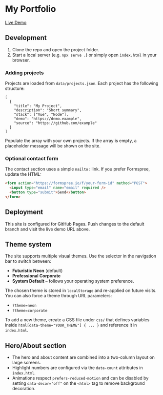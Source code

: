 # My Portfolio

[Live Demo](https://yourusername.github.io/my-portfolio/)

## Development

1. Clone the repo and open the project folder.
2. Start a local server (e.g. `npx serve .`) or simply open `index.html` in your browser.

### Adding projects

Projects are loaded from `data/projects.json`. Each project has the following structure:

```
[
  {
    "title": "My Project",
    "description": "Short summary",
    "stack": ["Vue", "Node"],
    "demo": "https://demo.example",
    "source": "https://github.com/example"
  }
]
```

Populate the array with your own projects. If the array is empty, a placeholder message will be shown on the site.

### Optional contact form

The contact section uses a simple `mailto:` link. If you prefer Formspree, update the HTML:

```html
<form action="https://formspree.io/f/your-form-id" method="POST">
  <input type="email" name="email" required />
  <button type="submit">Send</button>
</form>
```

## Deployment

This site is configured for GitHub Pages. Push changes to the default branch and visit the live demo URL above.

## Theme system

The site supports multiple visual themes. Use the selector in the navigation bar to switch between:

- **Futuristic Neon** (default)
- **Professional Corporate**
- **System Default** – follows your operating system preference.

The chosen theme is stored in `localStorage` and re-applied on future visits. You can also force a theme through URL parameters:

- `?theme=neon`
- `?theme=corporate`

To add a new theme, create a CSS file under `css/` that defines variables inside `html[data-theme="YOUR_THEME"] { ... }` and reference it in `index.html`.

## Hero/About section

- The hero and about content are combined into a two-column layout on large screens.
- Highlight numbers are configured via the `data-count` attributes in `index.html`.
- Animations respect `prefers-reduced-motion` and can be disabled by setting `data-decor="off"` on the `<html>` tag to remove background decoration.
